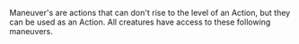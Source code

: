 Maneuver's are actions that can don't rise to the level of an Action, but they can be used as an Action. All creatures have access to these following maneuvers.